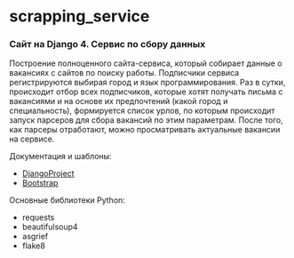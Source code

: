 # scrapping_service

### Сайт на Django 4. Сервис по сбору данных

Построение полноценного сайта-сервиса, который собирает данные о  вакансиях с сайтов по поиску работы.
Подписчики сервиса регистрируются выбирая город и язык программирования. Раз в сутки, происходит отбор
всех подписчиков, которые хотят получать письма с вакансиями и на основе их предпочтений (какой город и специальность),
формируется список урлов, по которым происходит запуск парсеров для сбора вакансий по этим параметрам.
После того, как парсеры отработают, можно просматривать актуальные вакансии на сервисе.

Документация и шаблоны:
* [DjangoProject](https://www.djangoproject.com/)
* [Bootstrap](https://getbootstrap.com/)

Основные библиотеки Python:
* requests
* beautifulsoup4
* asgrief
* flake8
